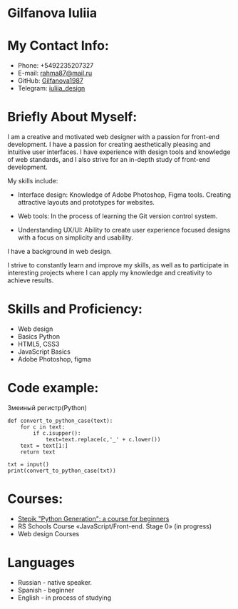 # Gilfanova Iuliia

# My Contact Info:

- Phone: +5492235207327
- E-mail: rahma87@mail.ru
- GitHub: [Gilfanova1987](https://github.com/Gilfanova1987)
- Telegram: [iuliia_design](https://t.me/iuliia_design)

# Briefly About Myself:

I am a creative and motivated web designer with a passion for front-end development. I have a passion for creating aesthetically pleasing and intuitive user interfaces. I have experience with design tools and knowledge of web standards, and I also strive for an in-depth study of front-end development.

My skills include:

- Interface design: Knowledge of Adobe Photoshop, Figma tools. Creating attractive layouts and prototypes for websites.

- Web tools: In the process of learning the Git version control system.

- Understanding UX/UI: Ability to create user experience focused designs with a focus on simplicity and usability.

I have a background in web design.

I strive to constantly learn and improve my skills, as well as to participate in interesting projects where I can apply my knowledge and creativity to achieve results.

# Skills and Proficiency:

- Web design
- Basics Python
- HTML5, CSS3
- JavaScript Basics
- Adobe Photoshop, figma

# Code example:

Змеиный регистр(Python)

```
def convert_to_python_case(text):
    for c in text:
        if c.isupper():
            text=text.replace(c,'_' + c.lower())
    text = text[1:]
    return text

txt = input()
print(convert_to_python_case(txt))
```

# Courses:

- [Stepik "Python Generation": a course for beginners](https://raw.githubusercontent.com/Gilfanova1987/rsschool-cv/gh-pages/stepik-certificate-58852-e235a5c_page-0001.jpg)
- RS Schools Course «JavaScript/Front-end. Stage 0» (in progress)
- Web design Courses

# Languages

- Russian - native speaker.
- Spanish - beginner
- English - in process of studying
